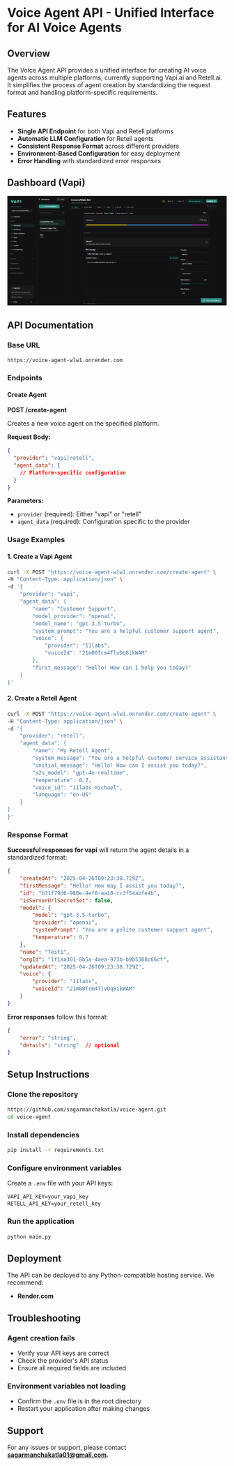 # Voice Agent API - Unified Interface for AI Voice Agents

## Overview

The Voice Agent API provides a unified interface for creating AI voice agents across multiple platforms, currently supporting Vapi.ai and Retell.ai. It simplifies the process of agent creation by standardizing the request format and handling platform-specific requirements.

## Features

- **Single API Endpoint** for both Vapi and Retell platforms
- **Automatic LLM Configuration** for Retell agents
- **Consistent Response Format** across different providers
- **Environment-Based Configuration** for easy deployment
- **Error Handling** with standardized error responses

## Dashboard (Vapi)
![Vapi Dashboard](images/vapi.png)

## API Documentation

### Base URL

```
https://voice-agent-wlw1.onrender.com
```

### Endpoints

#### Create Agent

**POST /create-agent**

Creates a new voice agent on the specified platform.

**Request Body:**

```json
{
  "provider": "vapi|retell",
  "agent_data": {
    // Platform-specific configuration
  }
}
```

**Parameters:**

- `provider` (required): Either "vapi" or "retell"
- `agent_data` (required): Configuration specific to the provider

### Usage Examples

#### 1. Create a Vapi Agent

```bash
curl -X POST "https://voice-agent-wlw1.onrender.com/create-agent" \
-H "Content-Type: application/json" \
-d '{
    "provider": "vapi",
    "agent_data": {
        "name": "Customer Support",
        "model_provider": "openai",
        "model_name": "gpt-3.5-turbo",
        "system_prompt": "You are a helpful customer support agent",
        "voice": {
            "provider": "11labs",
            "voiceId": "21m00Tcm4TlvDq8ikWAM"
        },
        "first_message": "Hello! How can I help you today?"
    }
}'
```

#### 2. Create a Retell Agent

```bash
curl -X POST "https://voice-agent-wlw1.onrender.com/create-agent" \
-H "Content-Type: application/json" \
-d '{
    "provider": "retell",
    "agent_data": {
        "name": "My Retell Agent",
        "system_message": "You are a helpful customer service assistant",
        "initial_message": "Hello! How can I assist you today?",
        "s2s_model": "gpt-4o-realtime",
        "temperature": 0.7,
        "voice_id": "11labs-michael",
        "language": "en-US"
    }
}
}'
```

### Response Format

**Successful responses for vapi** will return the agent details in a standardized format:

```json
{
    "createdAt": "2025-04-26T09:23:38.729Z",
    "firstMessage": "Hello! How may I assist you today?",
    "id": "b31f79d6-980e-4ef0-aa18-cc3f54abfe4b",
    "isServerUrlSecretSet": false,
    "model": {
        "model": "gpt-3.5-turbo",
        "provider": "openai",
        "systemPrompt": "You are a polite customer support agent",
        "temperature": 0.7
    },
    "name": "Test1",
    "orgId": "1f1aa301-8b5a-4aea-973b-b9b5388c66cf",
    "updatedAt": "2025-04-26T09:23:38.729Z",
    "voice": {
        "provider": "11labs",
        "voiceId": "21m00Tcm4TlvDq8ikWAM"
    }
}
```

**Error responses** follow this format:

```json
{
    "error": "string",
    "details": "string"  // optional
}
```

## Setup Instructions

### Clone the repository

```bash
https://github.com/sagarmanchakatla/voice-agent.git
cd voice-agent
```

### Install dependencies

```bash
pip install -r requirements.txt
```

### Configure environment variables

Create a `.env` file with your API keys:

```
VAPI_API_KEY=your_vapi_key
RETELL_API_KEY=your_retell_key
```

### Run the application

```bash
python main.py
```

## Deployment

The API can be deployed to any Python-compatible hosting service. We recommend:

- **Render.com**

## Troubleshooting

### Agent creation fails

- Verify your API keys are correct
- Check the provider's API status
- Ensure all required fields are included

### Environment variables not loading

- Confirm the `.env` file is in the root directory
- Restart your application after making changes

## Support

For any issues or support, please contact **sagarmanchakatla01@gmail.com**.